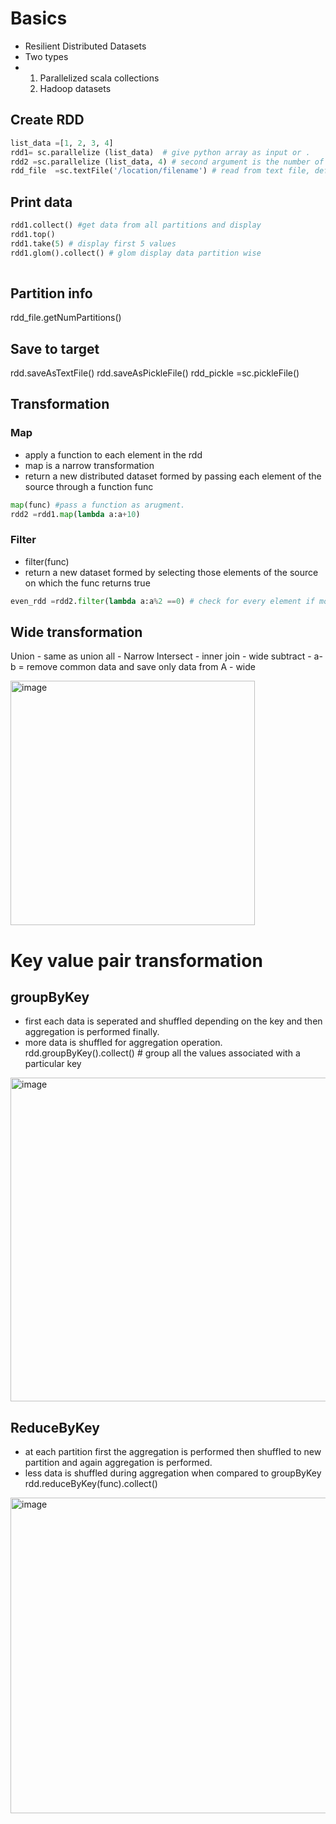 # Basics
- Resilient Distributed Datasets
- Two types
- 1. Parallelized scala collections
  2. Hadoop datasets
## Create RDD
```python
list_data =[1, 2, 3, 4]
rdd1= sc.parallelize (list_data)  # give python array as input or .
rdd2 =sc.parallelize (list_data, 4) # second argument is the number of partitions, default is 8
rdd_file  =sc.textFile('/location/filename') # read from text file, default partitions is 2

```

## Print data
```python
rdd1.collect() #get data from all partitions and display
rdd1.top()
rdd1.take(5) # display first 5 values
rdd1.glom().collect() # glom display data partition wise
 
```

## Partition info

rdd_file.getNumPartitions()


## Save to target

rdd.saveAsTextFile()
rdd.saveAsPickleFile()
rdd_pickle =sc.pickleFile() 

## Transformation
### Map
- apply a function to each element in the rdd
- map is a narrow transformation
- return a new distributed dataset formed by passing each element of the source through a function func
```python
map(func) #pass a function as arugment.
rdd2 =rdd1.map(lambda a:a+10)
```


### Filter
- filter(func)
- return a new dataset formed by selecting those elements of the source on which the func returns true

```python
even_rdd =rdd2.filter(lambda a:a%2 ==0) # check for every element if mod 2 is zero
```
## Wide transformation
Union - same as union all - Narrow
Intersect - inner join  - wide
subtract - a-b = remove common data and save only data from A - wide

<img width="391" alt="image" src="https://github.com/deepakgowtham/Datascience_Basics/assets/47908891/23f65d26-62d8-4059-8f2f-1dea8455ebe3">

# Key value pair transformation

## groupByKey
- first each data is seperated and shuffled depending on the key and then aggregation is performed finally.
- more data is shuffled for aggregation operation.
rdd.groupByKey().collect() # group all the values associated with a particular key

<img width="518" alt="image" src="https://github.com/deepakgowtham/Datascience_Basics/assets/47908891/982eae24-aadd-496b-9278-aae57b2909d4">

## ReduceByKey
- at each partition first the aggregation is performed then shuffled to new partition and again aggregation is performed.
- less data is shuffled during aggregation when compared to groupByKey
rdd.reduceByKey(func).collect()


<img width="505" alt="image" src="https://github.com/deepakgowtham/Datascience_Basics/assets/47908891/c60c2519-6a4d-4eb7-a999-472350a13696">
